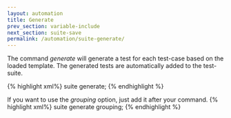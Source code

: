 ```yaml
---
layout: automation
title: Generate
prev_section: variable-include
next_section: suite-save
permalink: /automation/suite-generate/
---
```

The command *generate* will generate a test for each test-case based on the loaded template. The generated tests are automatically added to the test-suite.

{% highlight xml%}
suite generate;
{% endhighlight %}

If you want to use the *grouping* option, just add it after your command.
{% highlight xml%}
suite generate grouping;
{% endhighlight %}

